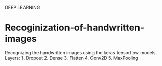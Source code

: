 DEEP LEARNING
# Recoginization-of-handwritten-images
Recognizing the handwritten images using the keras tensorflow models.
Layers:
    1. Dropout
    2. Dense
    3. Flatten
    4. Conv2D
    5. MaxPooling
